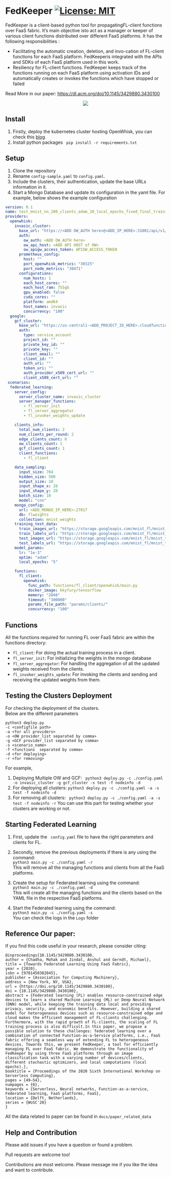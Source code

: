 # FedKeeper [![License: MIT](https://img.shields.io/badge/License-MIT-green.svg)](https://github.com/ansjin/fl_faas_fabric/blob/master/LICENSE)


FedKeeper is  a  client-based  python  tool  for  propagatingFL-client functions over FaaS fabric. 
It’s main objective isto  act  as  a  manager  or  keeper  of  various  client  functions
distributed over different FaaS platforms. It has the following
responsibilities :
- Facilitating the automatic creation, deletion, and invo-cation of FL-client functions 
for each FaaS platform. FedKeeperis integrated with the APIs and SDKs of each FaaS platform 
used in this work.
- Resiliency for FL-client functions.
FedKeeper keeps track of the functions running on each FaaS platform using activation IDs 
and automatically creates or invokes the functions which have stopped or failed 

Read More in our paper: https://dl.acm.org/doi/10.1145/3429880.3430100
<p align="center">
<img src="https://github.com/ansjin/fl_faas_fabric/blob/master/docs/overall_architecture1.png"></img>
</p> 

## Install
1. Firstly, deploy the kubernetes cluster hosting OpenWhisk, you can check this <a href="https://medium.com/@ansjin/openwhisk-deployment-on-a-kubernetes-cluster-7fd3fc2f3726">blog</a>. 
2. Install python packages ``` pip install -r requirements.txt```

## Setup 
1. Clone the repository
2. Rename ```config-sample.yaml``` to ```config.yaml```. 
3. Include the clusters, their authentication, update the base URLs information in it. 
4. Start a Mongo Database and update its configuration in the yaml file. 
For example, below shows the example configuration 
```yaml
version: 0.1
name: test_mnist_nn_100_clients_adam_10_local_epochs_fixed_final_training_time
providers:
  openwhisk:
    invasic_cluster:
      base_url: "https://<ADD OW_AUTH here>@<ADD_IP_HERE>:31001/api/v1/namespaces/guest/actions/"
      auth:
        ow_auth: <ADD OW_AUTH here>
        ow_api_host: <ADD API HOST of OW>
        ow_apigw_access_token: APIGW_ACCESS_TOKEN
      prometheus_config:
        host: ""
        port_openwhisk_metrics: "30325"
        port_node_metrics: "30471"
      configurations:
        num_hosts: 1
        each_host_cores: ""
        each_host_ram: 755gb
        gpu_enabled: false
        cuda_cores: ""
        platform: amd64
        host_names: invasic
        concurrency: "100"
  google:
    gcf_cluster:
      base_url: "https://us-central1-<ADD_PROJECT_ID_HERE>.cloudfunctions.net/"
      auth:
        type: service_account
        project_id: ""
        private_key_id: ""
        private_key: ""
        client_email: ""
        client_id: ""
        auth_uri: ""
        token_uri: ""
        auth_provider_x509_cert_url: ""
        client_x509_cert_url: ""
 scenarios:
  federated_learning:
    server_config:
      server_cluster_name: invasic_cluster
      server_manager_functions:
        - fl_server_init
        - fl_server_aggregator
        - fl_invoker_weights_update

    clients_info:
      total_num_clients: 2
      num_clients_per_round: 2
      edge_clients_count: 0
      ow_clients_count: 1
      gcf_clients_count: 1
      client_functions:
        - fl_client

    data_sampling:
      input_size: 784
      hidden_size: 500
      output_size: 10
      input_shape_x: 28
      input_shape_y: 28
      batch_size: 10
      model: "cnn"
    mongo_config:
      url: <ADD_MONGO_IP_HERE>:27017
      db: flweights
      collection: mnist_weights
    training_test_data:
      train_images_url: "https://storage.googleapis.com/mnist_fl/mnist_train_img.obj"
      train_labels_url: "https://storage.googleapis.com/mnist_fl/mnist_train_labels.obj"
      test_images_url: "https://storage.googleapis.com/mnist_fl/mnist_test_img.obj"
      test_labels_url: "https://storage.googleapis.com/mnist_fl/mnist_test_labels.obj"
    model_params:
      lr: "1e-3"
      optim: "adam"
      local_epochs: "5"

    functions:
      fl_client:
        openwhisk:
          func_path: functions/fl_client/openwhisk/main.py
          docker_image: kkyfury/tensorflow
          memory: "2048"
          timeout: "300000"
          params_file_path: "params/clients/"
          concurrency: "100"

 ```

## Functions

All the functions required for running FL over FaaS fabric are within the functions directory:
- ```fl_client```: For doing the actual training process in a client.
- ```fl_server_init```: For initializing the weights in the mongo database
- ```fl_server_aggregator```: For handling the aggregation of all the updated weights received from the clients. 
- ```fl_invoker_weights_update```: For invoking the clients and sending and receiving the updated weights from them.
 
## Testing the Clusters Deployment
For checking the deployment of the clusters.  
Below are the different parameters
 ```
python3 deploy.py 
 -c <configfile path> 
 -a <for all providers> 
 -o <OW provider_list separated by comma> 
 -g <GCF provider_list separated by comma>
 -s <scenario_name> 
 -f <functions  separated by comma> 
 -d <for deploying> 
 -r <for removing>
 ```

For example, 
1. Deploying Multiple OW and GCF: ``` python3 deploy.py -c ./config.yaml -o invasic_cluster -g gcf_cluster -s test -f nodeinfo -d```
2. For deploying all clusters: ``` python3 deploy.py -c ./config.yaml -a -s test -f nodeinfo -d ```
3. For removing all clusters: ``` python3 deploy.py -c ./config.yaml -a -s test -f nodeinfo -r```
You can use this part for testing whether your clusters are working or not. 

## Starting Federated Learning

1. First, update the ``` config.yaml```  file to have the right parameters and clients for FL. 
2. Secondly, remove the previous deployments if there is any using the command: <br>
``` python3 main.py -c ./config.yaml -r ``` <br>
This will remove all the managing functions and clients from all the FaaS platforms.

2. Create the setup for Federated learning using the command: <br>
``` python3 main.py -c ./config.yaml -d ```<br>
This will create all the managing functions and the clients based on the YAML file in the respective FaaS platforms.

3. Start the Federated learning using the command: <br>
``` python3 main.py -c ./config.yaml -s ```<br>
You can check the logs in the ``` Logs ``` folder


## Reference Our paper:

If you find this code useful in your research, please consider citing:

```
@inproceedings{10.1145/3429880.3430100,
author = {Chadha, Mohak and Jindal, Anshul and Gerndt, Michael},
title = {Towards Federated Learning Using FaaS Fabric},
year = {2020},
isbn = {9781450382045},
publisher = {Association for Computing Machinery},
address = {New York, NY, USA},
url = {https://doi.org/10.1145/3429880.3430100},
doi = {10.1145/3429880.3430100},
abstract = {Federated learning (FL) enables resource-constrained edge devices to learn a shared Machine Learning (ML) or Deep Neural Network (DNN) model, while keeping the training data local and providing privacy, security, and economic benefits. However, building a shared model for heterogeneous devices such as resource-constrained edge and cloud makes the efficient management of FL-clients challenging. Furthermore, with the rapid growth of FL-clients, the scaling of FL training process is also difficult.In this paper, we propose a possible solution to these challenges: federated learning over a combination of connected Function-as-a-Service platforms, i.e., FaaS fabric offering a seamless way of extending FL to heterogeneous devices. Towards this, we present FedKeeper, a tool for efficiently managing FL over FaaS fabric. We demonstrate the functionality of FedKeeper by using three FaaS platforms through an image classification task with a varying number of devices/clients, different stochastic optimizers, and local computations (local epochs).},
booktitle = {Proceedings of the 2020 Sixth International Workshop on Serverless Computing},
pages = {49–54},
numpages = {6},
keywords = {Serverless, Neural networks, Function-as-a-service, Federated learning, FaaS platforms, FaaS},
location = {Delft, Netherlands},
series = {WoSC'20}
}
```
All the data related to paper can be found in ```docs/paper_related_data```

## Help and Contribution

Please add issues if you have a question or found a problem. 

Pull requests are welcome too!

Contributions are most welcome. Please message me if you like the idea and want to contribute. 